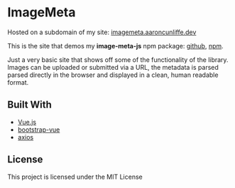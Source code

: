 # ImageMeta

Hosted on a subdomain of my site: [imagemeta.aaroncunliffe.dev](https://imagemeta.aaroncunliffe.dev)

This is the site that demos my **image-meta-js** npm package: [github](https://github.com/aaroncunliffe/image-meta-js), [npm](https://www.npmjs.com/package/image-meta-js).

Just a very basic site that shows off some of the functionality of the library. Images can be uploaded or submitted via a URL, the metadata is parsed parsed directly in the browser and displayed in a clean, human readable format.

## Built With

* [Vue.js](https://vuejs.org/)
* [bootstrap-vue](https://bootstrap-vue.js.org/)
* [axios](https://github.com/axios/axios)

## License

This project is licensed under the MIT License